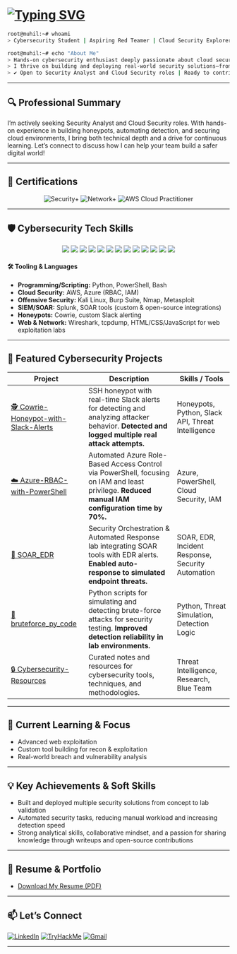 # [![Typing SVG](https://readme-typing-svg.demolab.com?font=Fira+Code&pause=1000&color=F71606&width=435&lines=root%40muhil%3A~%23+echo+%F0%9F%91%8B%20Hi%2C%20I'm%20Muhil)](https://git.io/typing-svg)

```bash
root@muhil:~# whoami  
> Cybersecurity Student | Aspiring Red Teamer | Cloud Security Explorer

root@muhil:~# echo "About Me"
> Hands-on cybersecurity enthusiast deeply passionate about cloud security, threat detection, and incident response.  
> I thrive on building and deploying real-world security solutions—from honeypots to SOAR/EDR integration—and continuously sharpen my skills through advanced labs and CTFs.  
> ✔️ Open to Security Analyst and Cloud Security roles | Ready to contribute to your team!
```

---

## 🔍 Professional Summary

I’m actively seeking Security Analyst and Cloud Security roles. With hands-on experience in building honeypots, automating detection, and securing cloud environments, I bring both technical depth and a drive for continuous learning. Let’s connect to discuss how I can help your team build a safer digital world!

---

## 🧾 Certifications

<p align="center">
  <img src="https://img.shields.io/badge/CompTIA%20Security%2B-Certified-F80000?style=for-the-badge&logo=comptia&logoColor=white" alt="Security+">
  <img src="https://img.shields.io/badge/CompTIA%20Network%2B-Certified-F80000?style=for-the-badge&logo=comptia&logoColor=white" alt="Network+">
  <img src="https://img.shields.io/badge/AWS%20Cloud%20Practitioner-Certified-FF9900?style=for-the-badge&logo=amazonaws&logoColor=white" alt="AWS Cloud Practitioner">
</p>

---

## 🛡️ Cybersecurity Tech Skills

<p align="center">
  <img src="https://img.shields.io/badge/Penetration%20Testing-informational?style=for-the-badge&color=blue"/>
  <img src="https://img.shields.io/badge/Red%20Team%20Ops-informational?style=for-the-badge&color=blue"/>
  <img src="https://img.shields.io/badge/Web%20%26%20API%20Exploitation-informational?style=for-the-badge&color=blue"/>
  <img src="https://img.shields.io/badge/Malware%20Analysis-informational?style=for-the-badge&color=blue"/>
  <img src="https://img.shields.io/badge/CTF%20Writeups-informational?style=for-the-badge&color=blue"/>
  <img src="https://img.shields.io/badge/Network%20Security-informational?style=for-the-badge&color=blue"/>
  <img src="https://img.shields.io/badge/Privilege%20Escalation-informational?style=for-the-badge&color=blue"/>
  <img src="https://img.shields.io/badge/Cloud%20Security-informational?style=for-the-badge&color=blue"/>
  <img src="https://img.shields.io/badge/SIEM%20%26%20SOAR-informational?style=for-the-badge&color=blue"/>
  <img src="https://img.shields.io/badge/Incident%20Response-informational?style=for-the-badge&color=blue"/>
  <img src="https://img.shields.io/badge/Threat%20Detection-informational?style=for-the-badge&color=blue"/>
  <img src="https://img.shields.io/badge/Blue%20Team%20Ops-informational?style=for-the-badge&color=blue"/>
  <img src="https://img.shields.io/badge/Automation%20%26%20Scripting-informational?style=for-the-badge&color=blue"/>
</p>

#### 🛠️ Tooling & Languages

- **Programming/Scripting:** Python, PowerShell, Bash
- **Cloud Security:** AWS, Azure (RBAC, IAM)
- **Offensive Security:** Kali Linux, Burp Suite, Nmap, Metasploit
- **SIEM/SOAR:** Splunk, SOAR tools (custom & open-source integrations)
- **Honeypots:** Cowrie, custom Slack alerting
- **Web & Network:** Wireshark, tcpdump, HTML/CSS/JavaScript for web exploitation labs

---

## 🚀 Featured Cybersecurity Projects

| Project | Description | Skills / Tools |
|---------|-------------|---------------|
| [🕵️ Cowrie-Honeypot-with-Slack-Alerts](https://github.com/stag-nant/Cowrie-Honeypot-with-Slack-Alerts) | SSH honeypot with real-time Slack alerts for detecting and analyzing attacker behavior. **Detected and logged multiple real attack attempts.** | Honeypots, Python, Slack API, Threat Intelligence |
| [☁️ Azure-RBAC-with-PowerShell](https://github.com/stag-nant/Azure-RBAC-with-PowerShell) | Automated Azure Role-Based Access Control via PowerShell, focusing on IAM and least privilege. **Reduced manual IAM configuration time by 70%.** | Azure, PowerShell, Cloud Security, IAM |
| [🔗 SOAR_EDR](https://github.com/stag-nant/SOAR_EDR) | Security Orchestration & Automated Response lab integrating SOAR tools with EDR alerts. **Enabled auto-response to simulated endpoint threats.** | SOAR, EDR, Incident Response, Security Automation |
| [🐍 bruteforce_py_code](https://github.com/stag-nant/bruteforce_py_code) | Python scripts for simulating and detecting brute-force attacks for security testing. **Improved detection reliability in lab environments.** | Python, Threat Simulation, Detection Logic |
| [🔒 Cybersecurity-Resources](https://github.com/stag-nant/Cybersecurity-Resources) | Curated notes and resources for cybersecurity tools, techniques, and methodologies. | Threat Intelligence, Research, Blue Team |

---

## 🌱 Current Learning & Focus

- Advanced web exploitation
- Custom tool building for recon & exploitation
- Real-world breach and vulnerability analysis

---

## 💡 Key Achievements & Soft Skills

- Built and deployed multiple security solutions from concept to lab validation
- Automated security tasks, reducing manual workload and increasing detection speed
- Strong analytical skills, collaborative mindset, and a passion for sharing knowledge through writeups and open-source contributions

---

## 📄 Resume & Portfolio

- [Download My Resume (PDF)](https://github.com/stag-nant/portfolio/raw/main/RESUME_LATEST.pdf) <!-- Update with your actual resume path -->

---

## 📫 Let’s Connect

[![LinkedIn](https://img.shields.io/badge/LinkedIn-0A66C2?style=for-the-badge&logo=linkedin&logoColor=white)](https://www.linkedin.com/in/muhilm)
[![TryHackMe](https://img.shields.io/badge/TryHackMe-lasthacker-red?style=for-the-badge&logo=tryhackme&logoColor=white)](https://tryhackme.com/p/lasthacker)
[![Gmail](https://img.shields.io/badge/Email-muhilm6@gmail.com-EA4335?style=for-the-badge&logo=gmail&logoColor=white)](mailto:muhilm6@gmail.com)

---

<!--
![Muhil's GitHub stats](https://github-readme-stats.vercel.app/api?username=stag-nant&show_icons=true&theme=radical)
[![Muhil's github activity graph](https://github-readme-activity-graph.vercel.app/graph?username=stag-nant&theme=redical)](https://github.com/stag-nant/github-readme-activity-graph)
-->
